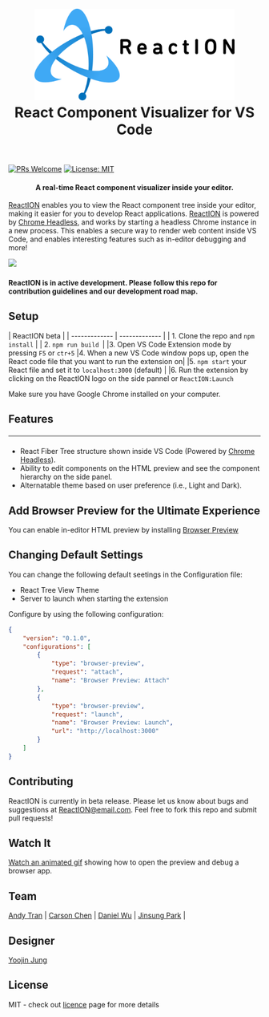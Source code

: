 <h1 align="center">
  <br>
    <img src="https://github.com/jsliapark/ReactION/blob/staging/resources/Text_2.png?raw=true" alt="logo" width="400">
  <br>
  React Component Visualizer for VS Code
  <br>
  <br>
</h1>

[![PRs Welcome](https://img.shields.io/badge/PRs-welcome-brightgreen.svg)](https://github.com/ReactION-js/ReactION/pulls) 
[![License: MIT](https://img.shields.io/badge/License-MIT-yellow.svg)](https://github.com/ReactION-js/ReactION/LICENSE)

<h4 align="center">A real-time React component visualizer inside your editor.</h4>

[ReactION](https://github.com/ReactION-js/ReactION/) enables you to view the React component tree inside your editor, making it easier for you to develop React applications. [ReactION](https://github.com/ReactION-js/ReactION/) is powered by [Chrome Headless](https://developers.google.com/web/updates/2017/04/headless-chrome), and works by starting a headless Chrome instance in a new process. This enables a secure way to render web content inside VS Code, and enables interesting features such as in-editor debugging and more!

![](resources/demo.gif)

#### ReactION is in active development. Please follow this repo for contribution guidelines and our development road map.


## Setup
| ReactION beta |
| ------------- | ------------- |
| 1. Clone the repo and ```npm install``` |
| 2. ```npm run build ```|
|3. Open VS Code Extension mode by pressing ```F5``` or ```ctr+5```
|4. When a new VS Code window pops up, open the React code file that you want to run the extension on|
|5. ```npm start``` your React file and set it to ```localhost:3000``` (default) |
|6. Run the extension by clicking on the ReactION logo on the side pannel or ```ReactION:Launch```


Make sure you have Google Chrome installed on your computer.

## Features <hr>

- React Fiber Tree structure shown inside VS Code (Powered by [Chrome Headless](https://developers.google.com/web/updates/2017/04/headless-chrome)).
- Ability to edit components on the HTML preview and see the component hierarchy on the side panel.
- Alternatable theme based on user preference (i.e., Light and Dark).

## Add Browser Preview for the Ultimate Experience

You can enable in-editor HTML preview by installing [Browser Preview](https://marketplace.visualstudio.com/items?itemName=auchenberg.vscode-browser-preview)

## Changing Default Settings

You can change the following default seetings in the Configuration file:
- React Tree View Theme
- Server to launch when starting the extension

Configure by using the following configuration:

```json
{
    "version": "0.1.0",
    "configurations": [
        {
            "type": "browser-preview",
            "request": "attach",
            "name": "Browser Preview: Attach"
        },
        {
            "type": "browser-preview",
            "request": "launch",
            "name": "Browser Preview: Launch",
            "url": "http://localhost:3000"
        }
    ]
}
```

## Contributing 

ReactION is currently in beta release. Please let us know about bugs and suggestions at ReactION@email.com.  Feel free to fork this repo and submit pull requests! 

## Watch It

[Watch an animated gif](docs/DEBUGGING.md) showing how to open the preview and debug a browser app.

## Team
[Andy Tran](http://github.com/andyxtran) |
[Carson Chen](http://github.com/CarsonCYChen) |
[Daniel Wu](http://github.com/wdanni) |
[Jinsung Park](http://github.com/jsliapark) | 

## Designer
[Yoojin Jung](https://github.com/jsliapark/ReactION/blob/staging/resources/Text_2.png)

## License
MIT - check out [licence](https://github.com/ReactION-js/ReactION/LICENSE) page for more details

